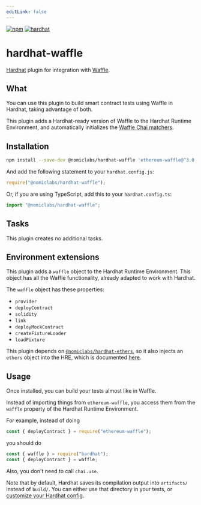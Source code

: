 ```yaml
---
editLink: false
---
```


[![npm](https://img.shields.io/npm/v/@nomiclabs/hardhat-waffle.svg)](https://www.npmjs.com/package/@nomiclabs/hardhat-waffle)
[![hardhat](https://hardhat.org/buidler-plugin-badge.svg?1)](https://hardhat.org)

# hardhat-waffle

[Hardhat](https://hardhat.org) plugin for integration with [Waffle](https://getwaffle.io/).

## What

You can use this plugin to build smart contract tests using Waffle in Hardhat,
taking advantage of both.

This plugin adds a Hardhat-ready version of Waffle to the Hardhat Runtime Environment,
and automatically initializes the [Waffle Chai matchers](https://ethereum-waffle.readthedocs.io/en/latest/matchers.html).

## Installation

```bash
npm install --save-dev @nomiclabs/hardhat-waffle 'ethereum-waffle@^3.0.0' @nomiclabs/hardhat-ethers 'ethers@^5.0.0'
```

And add the following statement to your `hardhat.config.js`:

```js
require("@nomiclabs/hardhat-waffle");
```

Or, if you are using TypeScript, add this to your `hardhat.config.ts`:

```js
import "@nomiclabs/hardhat-waffle";
```

## Tasks

This plugin creates no additional tasks.

## Environment extensions

This plugin adds a `waffle` object to the Hardhat Runtime Environment. This object has all the Waffle functionality, already adapted to work with Hardhat.

The `waffle` object has these properties:

- `provider`
- `deployContract`
- `solidity`
- `link`
- `deployMockContract`
- `createFixtureLoader`
- `loadFixture`

This plugin depends on [`@nomiclabs/hardhat-ethers`](https://github.com/nomiclabs/hardhat/tree/master/packages/hardhat-ethers),
so it also injects an `ethers` object into the HRE, which is documented [here](https://github.com/nomiclabs/hardhat/tree/master/packages/hardhat-ethers#environment-extensions).

## Usage

Once installed, you can build your tests almost like in Waffle.

Instead of importing things from `ethereum-waffle`, you access them from the `waffle` property of the Hardhat Runtime Environment.

For example, instead of doing

```js
const { deployContract } = require("ethereum-waffle");
```

you should do

```typescript
const { waffle } = require("hardhat");
const { deployContract } = waffle;
```

Also, you don't need to call `chai.use`.

Note that by default, Hardhat saves its compilation output into `artifacts/` instead of `build/`. You can either use
that directory in your tests, or [customize your Hardhat config](https://hardhat.org/config/#path-configuration).
